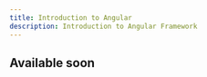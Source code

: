 ```yaml
---
title: Introduction to Angular
description: Introduction to Angular Framework
---
```


## Available soon